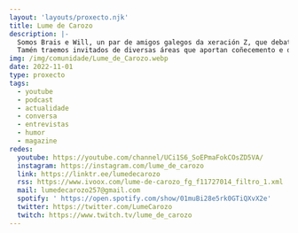 ```yaml
---
layout: 'layouts/proxecto.njk'
title: Lume de Carozo
description: |-
  Somos Brais e Will, un par de amigos galegos da xeración Z, que debatemos sobre a sociedade e diversos temas de actualidade.
  Tamén traemos invitados de diversas áreas que aportan coñecemento e dinamismo.
img: /img/comunidade/Lume_de_Carozo.webp
date: 2022-11-01
type: proxecto
tags:
  - youtube
  - podcast
  - actualidade
  - conversa
  - entrevistas
  - humor
  - magazine
redes:
  youtube: https://youtube.com/channel/UCi1S6_SoEPmaFokCOsZD5VA/
  instagram: https://instagram.com/lume_de_carozo
  link: https://linktr.ee/lumedecarozo
  rss: https://www.ivoox.com/lume-de-carozo_fg_f11727014_filtro_1.xml
  mail: lumedecarozo257@gmail.com
  spotify: ' https://open.spotify.com/show/01muBi28e5rk0GTiQXvX2e'
  twitter: https://twitter.com/LumeCarozo
  twitch: https://www.twitch.tv/lume_de_carozo
---
```

